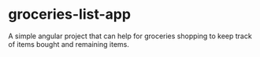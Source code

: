 # groceries-list-app
A simple angular project that can help for groceries shopping to keep track of items bought and remaining items.
